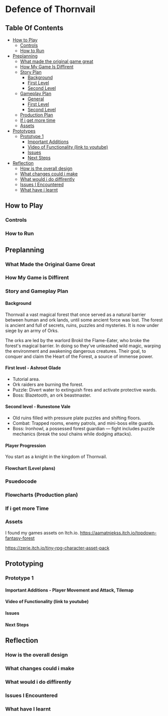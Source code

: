 # Defence of Thornvail
## Table Of Contents
- [How to Play](#how-to-play)
	- [Controls](#controls)
   	- [How to Run](#how-to-run)
- [Preplanning](#preplanning)
  	- [What made the original game great](#hwhat-made-the-original-game-great)
  	- [How My Game Is Diffirent](#how-my-game-is-diffirent)
  	- [Story Plan](#story-plan)
  		- [Background](#background)
  	   	- [First Level](#first-level)
  	   	- [Second Level](#second-level)
  	- [Gameplay Plan](#gameplay-plan)
  		- [General](#general)
  	  	- [First Level](#first-level)
  	  	- [Second Level](#second-level)
  	- [Production Plan](#production-plan)
  	- [If i get more time](#if-i-get-more-time)
  	- [Assets](#assets)
- [Prototypes](#prototypes)
  	- [Prototype 1](#prototype-1)
  		- [Important Additions](#important-additions)
  	   	- [Video of Functionality (link to youtube)](#video-of-functionality-link-to-youtube)
  	   	- [Issues](#issues)
  	   	- [Next Steps](#next-steps)
- [Reflection](#reflection)
  	- [How is the overall design](#how-is-the-overall-design)
  	- [What changes could i make](#what-changes-could-i-make)
  	- [What would i do diffirently](#what-would-i-do-diffirently)
  	- [Issues I Encountered](#issues-i-encountered)
  	- [What have i learnt](#what-have-i-learnt)

## How to Play
### Controls

### How to Run

## Preplanning
### What Made the Original Game Great

### How My Game is Diffirent

### Story and Gameplay Plan 
#### Background
Thornvail a vast magical forest that once served as a natural barrier between human and ork lands, until some ancient force was lost. The forest is ancient and full of secrets, ruins, puzzles and mysteries. It is now under siege by an army of Orks. 
 
The orks are led by the warlord Brokil the Flame-Eater, who broke the forest's magical barrier. In doing so they’ve unleashed wild magic, warping the environment and awakening dangerous creatures. Their goal, to conquer and claim the Heart of the Forest, a source of immense power. 
#### First level - Ashroot Glade 
* Tutorial area. 
* Ork raiders are burning the forest. 
* Puzzle: Divert water to extinguish fires and activate protective wards. 
* Boss: Blazetooth, an ork beastmaster. 

#### Second level - Runestone Vale
* Old ruins filled with pressure plate puzzles and shifting floors. 
* Combat: Trapped rooms, enemy patrols, and mini-boss elite guards. 
* Boss: Ironhowl, a possessed forest guardian — fight includes puzzle mechanics (break the soul chains while dodging attacks).

#### Player Progression
You start as a knight in the kingdom of Thornvail. 

#### Flowchart (Level plans)

### Psuedocode 

### Flowcharts (Production plan)

### If i get more Time

### Assets
I found my games assets on Itch.io.
https://aamatniekss.itch.io/topdown-fantasy-forest

https://zerie.itch.io/tiny-rpg-character-asset-pack

## Prototyping
### Prototype 1 
#### Important Additions - Player Movement and Attack, Tilemap 

#### Video of Functionality (link to youtube)

#### Issues 

#### Next Steps

## Reflection 
### How is the overall design 

### What changes could i make

### What would i do diffirently 

### Issues I Encountered

### What have I learnt


 
